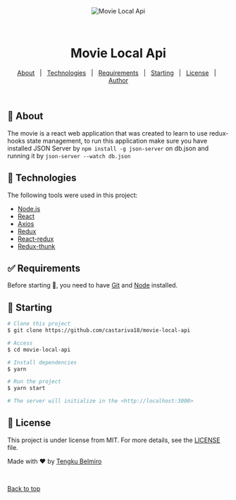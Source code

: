 <div align="center" id="top"> 
  <img src="https://cdn0.iconfinder.com/data/icons/logos-brands-in-colors/128/react-128.png" alt="Movie Local Api" />

&#xa0;

</div>

<h1 align="center">Movie Local Api</h1>

<!-- Status -->

<!-- <h4 align="center">
	🚧  Movie Local Api 🚀 Under construction...  🚧
</h4>

<hr> -->

<p align="center">
  <a href="#dart-about">About</a> &#xa0; | &#xa0; 
  <a href="#rocket-technologies">Technologies</a> &#xa0; | &#xa0;
  <a href="#white_check_mark-requirements">Requirements</a> &#xa0; | &#xa0;
  <a href="#checkered_flag-starting">Starting</a> &#xa0; | &#xa0;
  <a href="#memo-license">License</a> &#xa0; | &#xa0;
  <a href="https://github.com/castariva18" target="_blank">Author</a>
</p>

<br>

## :dart: About

The movie is a react web application that was created to learn to use redux-hooks state management, to run this application make sure you have installed JSON Server by `npm install -g json-server` on db.json and running it by `json-server --watch db.json`

## :rocket: Technologies

The following tools were used in this project:

- [Node.js](https://nodejs.org/en/)
- [React](https://reactjs.org/)
- [Axios](https://www.npmjs.com/package/axios)
- [Redux](https://www.npmjs.com/package/redux)
- [React-redux](https://www.npmjs.com/package/react-redux)
- [Redux-thunk](https://www.npmjs.com/package/redux-thunk)

## :white_check_mark: Requirements

Before starting :checkered_flag:, you need to have [Git](https://git-scm.com) and [Node](https://nodejs.org/en/) installed.

## :checkered_flag: Starting

```bash
# Clone this project
$ git clone https://github.com/castariva18/movie-local-api

# Access
$ cd movie-local-api

# Install dependencies
$ yarn

# Run the project
$ yarn start

# The server will initialize in the <http://localhost:3000>
```

## :memo: License

This project is under license from MIT. For more details, see the [LICENSE](LICENSE.md) file.

Made with :heart: by <a href="https://github.com/castariva18" target="_blank">Tengku Belmiro</a>

&#xa0;

<a href="#top">Back to top</a>
